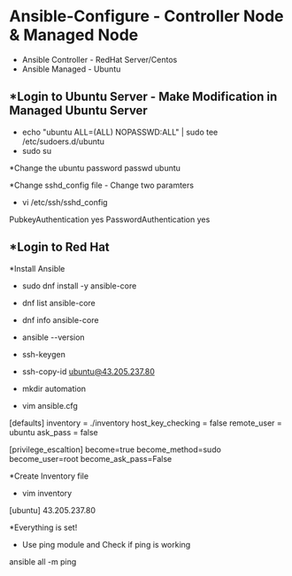 # Ansible-Configure - Controller Node & Managed Node

- Ansible Controller - RedHat Server/Centos
- Ansible Managed - Ubuntu

*Login to Ubuntu Server - Make Modification in Managed Ubuntu Server
---------------------------------------------------------------------

* echo "ubuntu ALL=(ALL) NOPASSWD:ALL" | sudo tee /etc/sudoers.d/ubuntu
* sudo su

*Change the ubuntu password
passwd ubuntu

*Change sshd_config file - Change two paramters

* vi /etc/ssh/sshd_config

PubkeyAuthentication yes
PasswordAuthentication yes


*Login to Red Hat
------------------------------------------------------
*Install Ansible

* sudo dnf install -y ansible-core

* dnf list ansible-core

* dnf info ansible-core

* ansible --version

* ssh-keygen

* ssh-copy-id ubuntu@43.205.237.80

* mkdir automation

* vim ansible.cfg

[defaults]
inventory = ./inventory
host_key_checking = false
remote_user = ubuntu
ask_pass = false

[privilege_escaltion]
become=true
become_method=sudo
become_user=root
become_ask_pass=False

*Create Inventory file

* vim inventory

[ubuntu]
43.205.237.80

*Everything is set!

* Use ping module and Check if ping is working

ansible all -m ping
